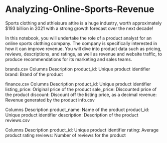 # Analyzing-Online-Sports-Revenue
Sports clothing and athleisure attire is a huge industry, worth approximately
$193 billion in 2021
 with a strong growth forecast over the next decade!

In this notebook, you will undertake the role of a product analyst for an online sports clothing company. The company is specifically interested in how it can improve revenue. You will dive into product data such as pricing, reviews, descriptions, and ratings, as well as revenue and website traffic, to produce recommendations for its marketing and sales teams.

brands.csv
Columns	Description
product_id:	Unique product identifier
brand:	Brand of the product

finance.csv
Columns	Description
product_id:	Unique product identifier
listing_price:	Original price of the product
sale_price:	Discounted price of the product
discount:	Discount off the listing price, as a decimal
revenue:	Revenue generated by the product
info.csv

Columns	Description
product_name:	Name of the product
product_id:	Unique product identifier
description:	Description of the product
reviews.csv

Columns	Description
product_id:	Unique product identifier
rating:	Average product rating
reviews:	Number of reviews for the product
